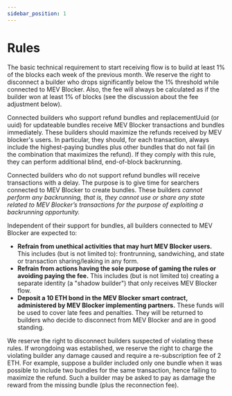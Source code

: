 ```yaml
---
sidebar_position: 1
---
```


# Rules

The basic technical requirement to start receiving flow is to build at least 1% of the blocks each week of the previous month. We reserve the right to disconnect a builder who drops significantly below the 1% threshold while connected to MEV Blocker. Also, the fee will always be calculated as if the builder won at least 1% of blocks (see the discussion about the fee adjustment below).

Connected builders who support refund bundles and replacementUuid (or uuid) for updateable bundles receive MEV Blocker transactions and bundles immediately. These builders should maximize the refunds received by MEV blocker's users. In particular, they should, for each transaction, always include the highest-paying bundles plus other bundles that do not fail (in the combination that maximizes the refund). If they comply with this rule, they can perform additional blind, end-of-block backrunning.

Connected builders who do not support refund bundles will receive transactions with a delay. The purpose is to give time for searchers connected to MEV Blocker to create bundles. These builders *cannot perform any backrunning, that is, they cannot use or share any state related to MEV Blocker’s transactions for the purpose of exploiting a backrunning opportunity.*

Independent of their support for bundles, all builders connected to MEV Blocker are expected to:

- **Refrain from unethical activities that may hurt MEV Blocker users.** This includes (but is not limited to): frontrunning, sandwiching, and state or transaction sharing/leaking in any form.
- **Refrain from actions having the sole purpose of gaming the rules or avoiding paying the fee.** This includes (but is not limited to) creating a separate identity (a "shadow builder") that only receives MEV Blocker flow.
- **Deposit a 10 ETH bond in the MEV Blocker smart contract, administered by MEV Blocker implementing partners.** These funds will be used to cover late fees and penalties. They will be returned to builders who decide to disconnect from MEV Blocker and are in good standing.

We reserve the right to disconnect builders suspected of violating these rules. If wrongdoing was established, we reserve the right to charge the violating builder any damage caused and require a re-subscription fee of 2 ETH. For example, suppose a builder included only one bundle when it was possible to include two bundles for the same transaction, hence failing to maximize the refund. Such a builder may be asked to pay as damage the reward from the missing bundle (plus the reconnection fee).


